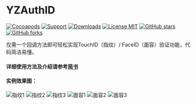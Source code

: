 # YZAuthID

[![Cocoapods](https://img.shields.io/badge/pod-2.0.0-brightgreen.svg)](https://cocoapods.org/?q=YZAuthID)
[![Support](https://img.shields.io/badge/support-iOS10+-blue.svg)](https://www.apple.com/nl/ios)
[![Downloads](https://img.shields.io/badge/downloads-468KB-yellow.svg)](https://github.com/micyo202/YZAuthID/archive/master.zip)
[![License MIT](https://img.shields.io/badge/license-MIT-lightgrey.svg)](https://github.com/micyo202/YZAuthID/blob/master/LICENSE)
[![GitHub stars](https://img.shields.io/github/stars/micyo202/YZAuthID.svg?style=social&label=Stars)](https://github.com/micyo202/YZAuthID)
[![GitHub forks](https://img.shields.io/github/forks/micyo202/YZAuthID.svg?style=social&label=Fork)](https://github.com/micyo202/YZAuthID)

仅需一个回调方法即可轻松实现TouchID（指纹）/ FaceID（面容）验证功能，代码简洁易懂。

#### 详细使用方法及介绍请参考[简书](https://www.jianshu.com/p/da752036b2f4)

#### 实例效果图：

<img src="https://github.com/micyo202/YZAuthID/raw/master/auth_finger_1.png" alt="指纹1" title="指纹界面">

<img src="https://github.com/micyo202/YZAuthID/raw/master/auth_finger_2.png" alt="指纹2" title="开始认证">

<img src="https://github.com/micyo202/YZAuthID/raw/master/auth_finger_3.png" alt="指纹3" title="认证失败">

<img src="https://github.com/micyo202/YZAuthID/raw/master/auth_face_1.png" alt="面容1" title="面容界面">

<img src="https://github.com/micyo202/YZAuthID/raw/master/auth_face_2.png" alt="面容2" title="开始认证">

<img src="https://github.com/micyo202/YZAuthID/raw/master/auth_face_3.png" alt="面容3" title="认证失败">